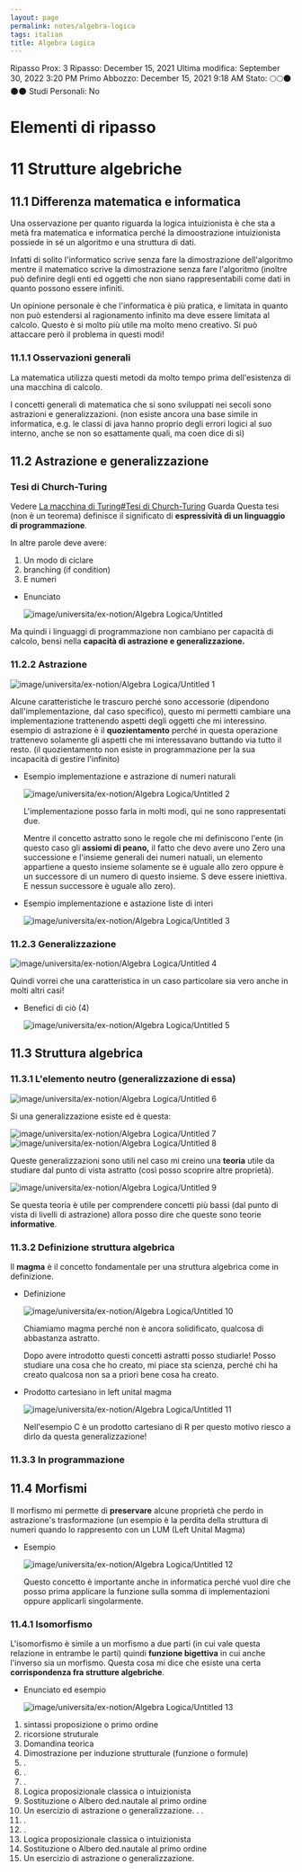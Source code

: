 ```yaml
---
layout: page
permalink: notes/algebra-logica
tags: italian
title: Algebra Logica
---
```


Ripasso Prox: 3
Ripasso: December 15, 2021
Ultima modifica: September 30, 2022 3:20 PM
Primo Abbozzo: December 15, 2021 9:18 AM
Stato: 🌕🌕🌑🌑🌑
Studi Personali: No

# Elementi di ripasso

# 11 Strutture algebriche

## 11.1 Differenza matematica e informatica

Una osservazione per quanto riguarda la logica intuizionista è che sta a metà fra matematica e informatica perché la dimoostrazione intuizionista possiede in sé un algoritmo e una struttura di dati.

Infatti di solito l'informatico scrive senza fare la dimostrazione dell'algoritmo mentre il matematico scrive la dimostrazione senza fare l'algoritmo (inoltre può definire degli enti ed oggetti che non siano rappresentabili come dati in quanto possono essere infiniti.

Un opinione personale è che l'informatica è più pratica, e limitata in quanto non può estendersi al ragionamento infinito ma deve essere limitata al calcolo. Questo è si molto più utile ma molto meno creativo. Si può attaccare però il problema in questi modi!

### 11.1.1 Osservazioni generali

La matematica utilizza questi metodi da molto tempo prima dell'esistenza di una macchina di calcolo.

I concetti generali di matematica che si sono sviluppati nei secoli sono astrazioni e generalizzazioni. (non esiste ancora una base simile in informatica, e.g. le classi di java hanno proprio degli errori logici al suo interno, anche se non so esattamente quali, ma coen dice di sì)

## 11.2 Astrazione e generalizzazione

### Tesi di Church-Turing
Vedere [La macchina di Turing#Tesi di Church-Turing](/notes/la-macchina-di-turing#tesi-di-church-turing)
Guarda 
Questa tesi (non è un teorema) definisce il significato di **espressività di un linguaggio di programmazione**.

In altre parole deve avere:

1. Un modo di ciclare
2. branching (if condition)
3. E numeri
- Enunciato

    <img src="/images/notes/image/universita/ex-notion/Algebra Logica/Untitled.png" alt="image/universita/ex-notion/Algebra Logica/Untitled">


Ma quindi i linguaggi di programmazione non cambiano per capacità di calcolo, bensì nella **capacità di astrazione e generalizzazione.**

### 11.2.2 Astrazione

<img src="/images/notes/image/universita/ex-notion/Algebra Logica/Untitled 1.png" alt="image/universita/ex-notion/Algebra Logica/Untitled 1">

Alcune caratteristiche le trascuro perché sono accessorie (dipendono dall'implementazione, dal caso specifico), questo mi permetti cambiare una implementazione trattenendo aspetti degli oggetti che mi interessino. esempio di astrazione è il **quozientamento** perché in questa operazione trattenevo solamente gli aspetti che mi interessavano buttando via tutto il resto. (il quozientamento non esiste in programmazione per la sua incapacità di gestire l'infinito)

- Esempio implementazione e astrazione di numeri naturali

    <img src="/images/notes/image/universita/ex-notion/Algebra Logica/Untitled 2.png" alt="image/universita/ex-notion/Algebra Logica/Untitled 2">

    L'implementazione posso farla in molti modi, qui ne sono rappresentati due.

    Mentre il concetto astratto sono le regole che mi definiscono l'ente (in questo caso gli **assiomi di peano,** il fatto che devo avere uno Zero una successione e l'insieme generali dei numeri natuali, un elemento appartiene a questo insieme solamente se è uguale allo zero oppure è un successore di un numero di questo insieme. S deve essere iniettiva. E nessun successore è uguale allo zero).

- Esempio implementazione e astazione liste di interi

    <img src="/images/notes/image/universita/ex-notion/Algebra Logica/Untitled 3.png" alt="image/universita/ex-notion/Algebra Logica/Untitled 3">


### 11.2.3 Generalizzazione

<img src="/images/notes/image/universita/ex-notion/Algebra Logica/Untitled 4.png" alt="image/universita/ex-notion/Algebra Logica/Untitled 4">

Quindi vorrei che una caratteristica in un caso particolare sia vero anche in molti altri casi!

- Benefici di ciò (4)

    <img src="/images/notes/image/universita/ex-notion/Algebra Logica/Untitled 5.png" alt="image/universita/ex-notion/Algebra Logica/Untitled 5">


## 11.3 Struttura algebrica

### 11.3.1 L'elemento neutro (generalizzazione di essa)

<img src="/images/notes/image/universita/ex-notion/Algebra Logica/Untitled 6.png" alt="image/universita/ex-notion/Algebra Logica/Untitled 6">

Si una generalizzazione esiste ed è questa:

<img src="/images/notes/image/universita/ex-notion/Algebra Logica/Untitled 7.png" alt="image/universita/ex-notion/Algebra Logica/Untitled 7">

<img src="/images/notes/image/universita/ex-notion/Algebra Logica/Untitled 8.png" alt="image/universita/ex-notion/Algebra Logica/Untitled 8">

Queste generalizzazioni sono utili nel caso mi creino una **teoria** utile da studiare dal punto di vista astratto (così posso scoprire altre proprietà).

<img src="/images/notes/image/universita/ex-notion/Algebra Logica/Untitled 9.png" alt="image/universita/ex-notion/Algebra Logica/Untitled 9">

Se questa teoria è utile per comprendere concetti più bassi (dal punto di vista di livelli di astrazione) allora posso dire che queste sono teorie **informative**.

### 11.3.2 Definizione struttura algebrica

Il **magma** è il concetto fondamentale per una struttura algebrica come in definizione.

- Definizione

    <img src="/images/notes/image/universita/ex-notion/Algebra Logica/Untitled 10.png" alt="image/universita/ex-notion/Algebra Logica/Untitled 10">

    Chiamiamo magma perché non è ancora solidificato, qualcosa di abbastanza astratto.

    Dopo avere introdotto questi concetti astratti posso studiarle! Posso studiare una cosa che ho creato, mi piace sta scienza, perché chi ha creato qualcosa non sa a priori bene cosa ha creato.

- Prodotto cartesiano in left unital magma

    <img src="/images/notes/image/universita/ex-notion/Algebra Logica/Untitled 11.png" alt="image/universita/ex-notion/Algebra Logica/Untitled 11">

    Nell'esempio C è un prodotto cartesiano di R per questo motivo riesco a dirlo da questa generalizzazione!


### 11.3.3 In programmazione

## 11.4 Morfismi

Il morfismo mi permette di **preservare**  alcune proprietà che perdo in astrazione's trasformazione (un esempio è la perdita della struttura di numeri quando lo rappresento con un LUM (Left Unital Magma)

- Esempio

    <img src="/images/notes/image/universita/ex-notion/Algebra Logica/Untitled 12.png" alt="image/universita/ex-notion/Algebra Logica/Untitled 12">

    Questo concetto è importante anche in informatica perché vuol dire che posso prima applicare la funzione sulla somma di implementazioni oppure applicarli singolarmente.


### 11.4.1 Isomorfismo

L'isomorfismo è simile a un morfismo a due parti (in cui vale questa relazione in entrambe le parti) quindi **funzione bigettiva** in cui anche l'inverso sia un morfismo. Questa cosa mi dice che esiste una certa **corrispondenza fra strutture algebriche**.

- Enunciato ed esempio

    <img src="/images/notes/image/universita/ex-notion/Algebra Logica/Untitled 13.png" alt="image/universita/ex-notion/Algebra Logica/Untitled 13">


1. sintassi proposizione o primo ordine
2. ricorsione struturale
3. Domandina teorica
4. Dimostrazione per induzione strutturale (funzione o formule)
5. .
6. .
7. .
8. Logica proposizionale classica o intuizionista
9. Sostituzione o Albero ded.nautale al primo ordine
10. Un esercizio di astrazione o generalizzazione.
. .
6. .
7. .
8. Logica proposizionale classica o intuizionista
9. Sostituzione o Albero ded.nautale al primo ordine
10. Un esercizio di astrazione o generalizzazione.